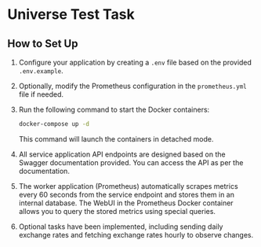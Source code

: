 # Universe Test Task

## How to Set Up

1. Configure your application by creating a `.env` file based on the provided `.env.example`.

2. Optionally, modify the Prometheus configuration in the `prometheus.yml` file if needed.

3. Run the following command to start the Docker containers:

    ```bash
    docker-compose up -d
    ```

   This command will launch the containers in detached mode.

4. All service application API endpoints are designed based on the Swagger documentation provided. You can access the API as per the documentation.

5. The worker application (Prometheus) automatically scrapes metrics every 60 seconds from the service endpoint and stores them in an internal database. The WebUI in the Prometheus Docker container allows you to query the stored metrics using special queries.

6. Optional tasks have been implemented, including sending daily exchange rates and fetching exchange rates hourly to observe changes.
